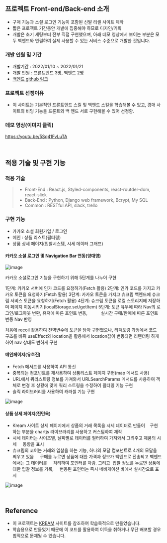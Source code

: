 ## 프로젝트 Front-end/Back-end 소개

- 구매 기능과 소셜 로그인 기능이 포함된 신발 리셀 사이트 제작
- 짧은 프로젝트 기간동안 개발에 집중해야 하므로 디자인/기획 
- 개발은 초기 세팅부터 전부 직접 구현했으며, 아래 데모 영상에서 보이는 부분은 모두 백앤드와 연결하여 실제 사용할 수 있는 서비스 수준으로 개발한 것입니다.

### 개발 인원 및 기간

- 개발기간 : 2022/01/10 ~ 2022/01/21
- 개발 인원 : 프론트엔드 3명, 백엔드 2명
- [백엔드 github 링크](https://github.com/wecode-bootcamp-korea/28-2nd-Sucream-backend)

### 프로젝트 선정이유

- 이 사이트는 기본적인 프론트엔드 스킬 및 백엔드 스킬을 학습해볼 수 있고, 경매 사이트의 비딩 기능을 프론트와 백 엔드 서로
  구현해볼 수 있어 선정함.

### 데모 영상(이미지 클릭)

https://youtu.be/5Sq41FvLuTA


<br>

## 적용 기술 및 구현 기능

### 적용 기술

> - Front-End : React.js, Styled-components, react-routder-dom, react-slick
> - Back-End : Python, Django web framework, Bcrypt, My SQL
> - Common : RESTful API, slack, trello

### 구현 기능

- 카카오 소셜 회원가입 / 로그인
- 메인 : 상품 리스트(필터링)
- 상품 상세 페이지(입찰시스템, 시세 데이터 그래프)


#### 카카오 소셜 로그인 및 Navigation Bar 연동(양대영)
![image](https://user-images.githubusercontent.com/81794430/150492040-4db748a5-161f-4d5e-930f-31da7ee626b0.png)


카카오 소셜로그인 기능을 구현하기 위해 5단계를 나누어 구현

1단계: 카카오 서버에 인가 코드를 요청하기(Fetch 활용)
2단계: 인가 코드를 가지고 카카오 토큰을 요청하기(Fetch 활용)
3단계: 카카오 토큰을 가지고 슈크림 백엔드에 슈크림 서비스 토큰을 요청하기(Fetch 활용)
4단계: 슈크림 토큰을 로컬 스토리지에 저장하며 페이지 이동시키기(localStorage.set/getItem)
5단계: 토큰 유무에 따라 Nav의 로그인/로그아웃 변환, 유저에 따른 포인트 변동,
          실시간 구매/판매에 따른 포인트 변동 Nav 반영

처음에 recoil 활용하여 전역변수에 토큰을 담아 구현했으나, 리팩토링 과정에서 코드 구조를 바꿔
useEffect와 location을 활용해서 location값이 변동되면 리렌더링 하게하여 nav 상태도 변하게 구현




#### 메인페이지(유호진)
- Fetch 메서드를 사용하여 API 통신
- 중복되는 컴포넌트를 재사용하여 상품리스트 페이지 구현(map 메서드 사용)
- URL에서 쿼리스트링 정보를 가져와서 URLSearchParams 메서드를 사용하여 객체로 변경 후 상황에 맞게 쿼리 스트링을 수정하여 필터링 기능 구현
- 슬릭 라이브러리를 사용하여 캐러셀 기능 구현

![image](https://user-images.githubusercontent.com/93053269/159301886-a4a6619a-c3b0-4f83-8a4e-608a66fa7367.png)

#### 상품 상세 페이지(진민욱)

- Kream 사이트 상세 페이지에서 상품의 거래 목록을 시세 데이터로 만들어 
  구현하는 부분을 chartjs 라이브러리를 사용하고 커스텀하여 제작 
- 시세 데이터는 사이즈별, 날짜별로 데이터를 필터하여 가져와서 그려주고 제품의 시세 
   동향을 표시
- 슈크림의 코어는 거래와 입찰을 하는 기능, 하나의 모달 컴포넌트로 4개의 모달을 띄우고 있음 
   구매를 누르면 상품에 대한 가격과 정보가 백엔드로 전송되고 백엔드에서는 그 데이터를 
   처리하여 포인터를 차감. 그리고  입찰 정보를 누르면 상품에 대한 입찰 정보를 기록, 
   변동된 포인터는 즉시 네비게이션 바에서 실시간으로 표시
   
   
![image](https://user-images.githubusercontent.com/81794430/150492436-b5ab9ada-37b6-4bb7-8d5a-b41c99f69221.png)




<br>

## Reference

- 이 프로젝트는 [KREAM](https://kream.co.kr/) 사이트를 참조하여 학습목적으로 만들었습니다.
- 학습용으로 만들었기 때문에 이 코드를 활용하여 이득을 취하거나 무단 배포할 경우 법적으로 문제될 수 있습니다.
